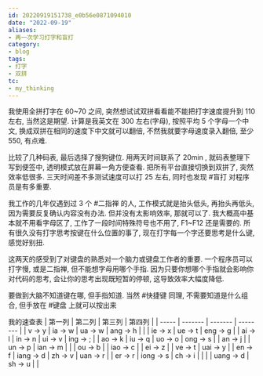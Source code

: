 ```yaml
---
id: 20220919151738_e0b56e0871094010
date: "2022-09-19"
aliases:
- 再一次学习打字和盲打
category:
- blog
tags:
- 打字
- 双拼
tc:
- my_thinking
---
```


我使用全拼打字在 60~70 之间, 突然想试试双拼看看能不能把打字速度提升到 110 左右, 当然这是期望. 
计算是我英文在 300 左右(字母), 按照平均 5 个字母一个中文,
换成双拼在相同的速度下中文就可以翻倍,
不然我就要字母速度录入翻倍, 至少 550, 有点难.

比较了几种码表, 最后选择了搜狗键位. 用两天时间联系了 20min , 就码表整理下写到便签中, 透明模式放在屏幕一角方便查看. 
把所有平台直接切换到双拼了, 突然效率低很多.
三天时间差不多测试速度可以打 25 左右, 
    同时也发现 #盲打 对程序员是有多重要. 

我工作的几年仅遇到过 3 个 #二指禅 的人,
工作模式就是抬头低头, 再抬头再低头,
    因为需要反复确认内容没有办法.
但并没有太影响效率, 那就可以了.
我大概高中基本就不用看字母区了,
    工作了一段时间特殊符号也不用了,
    F1~F12 还是需要的.
所有很久没有打字思考按键在什么位置的事了,
    现在打字每一个字还要思考是什么键, 感觉好别扭.

这两天的感受到了对键盘的熟悉对一个脑力或键盘工作者的重要.
一个程序员可以打字慢, 或是二指禅, 但不能想字母用哪个手指.
因为只要你想哪个手指就会影响你对代码的思考,
    会让你的思考出现既短暂的停顿, 这导致效率大幅度降低.

要做到大脑不知道键在哪, 但手指知道.
当然 #快捷键 同理, 不需要知道是什么组合, 但手放在 #键盘 上就可以按出来

我的速查表
|  第一列  |    第二列  |  第三列  |  第四列   |
|  -----  |  -------  | ------- | -------- |
|  v -> y |   ia -> w | ua -> w | ang -> h |
|         |   ie -> x | ue -> t | eng -> g |
| ai -> l |   in -> n | ui -> v | ing -> ; |
| ao -> k |   iu -> q | uo -> o | ong -> s |
| an -> j |           | un -> p | ian -> m |
|         |   ou -> b |         | iao -> c |
| ei -> z |           | ve -> t | uai -> y |
| en -> f | iang -> d | zh -> v | uan -> r |
| er -> r | iong -> s | ch -> i |          |
|         | uang -> d | sh -> u |          |